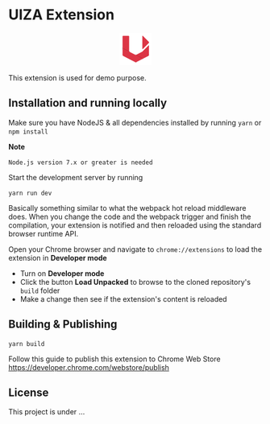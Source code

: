 # UIZA Extension

<div align="center">
    <img src="static/icons/64.png?raw=true" />
</div>

This extension is used for demo purpose.

## Installation and running locally

Make sure you have NodeJS & all dependencies installed by running
`yarn` or `npm install`

**Note**
```
Node.js version 7.x or greater is needed
```

Start the development server by running

```
yarn run dev
```

Basically something similar to what the webpack hot reload middleware does. When you change the code and the webpack trigger and finish the compilation, your extension is notified and then reloaded using the standard browser runtime API.

Open your Chrome browser and navigate to `chrome://extensions` to load the extension in **Developer mode**
- Turn on **Developer mode**
- Click the button **Load Unpacked** to browse to the cloned repository's `build` folder
- Make a change then see if the extension's content is reloaded


## Building & Publishing

```
yarn build
```
Follow this guide to publish this extension to Chrome Web Store https://developer.chrome.com/webstore/publish

## License

This project is under ...